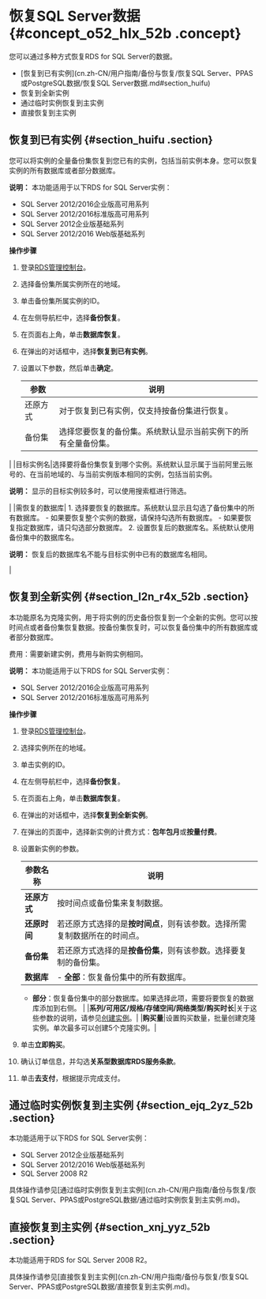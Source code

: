 # 恢复SQL Server数据 {#concept_o52_hlx_52b .concept}

您可以通过多种方式恢复RDS for SQL Server的数据。

-   [恢复到已有实例](cn.zh-CN/用户指南/备份与恢复/恢复SQL Server、PPAS或PostgreSQL数据/恢复SQL Server数据.md#section_huifu)
-   恢复到全新实例
-   通过临时实例恢复到主实例
-   直接恢复到主实例

## 恢复到已有实例 {#section_huifu .section}

您可以将实例的全量备份集恢复到您已有的实例，包括当前实例本身。您可以恢复实例的所有数据库或者部分数据库。

**说明：** 本功能适用于以下RDS for SQL Server实例：

-   SQL Server 2012/2016企业版高可用系列
-   SQL Server 2012/2016标准版高可用系列
-   SQL Server 2012企业版基础系列
-   SQL Server 2012/2016 Web版基础系列

**操作步骤**

1.  登录[RDS管理控制台](https://rds.console.aliyun.com/)。
2.  选择备份集所属实例所在的地域。
3.  单击备份集所属实例的ID。
4.  在左侧导航栏中，选择**备份恢复**。
5.  在页面右上角，单击**数据库恢复**。
6.  在弹出的对话框中，选择**恢复到已有实例**。
7.  设置以下参数，然后单击**确定**。

    |参数|说明|
    |--|--|
    |还原方式|对于恢复到已有实例，仅支持按备份集进行恢复。|
    |备份集|选择您要恢复的备份集。系统默认显示当前实例下的所有全量备份集。

|
    |目标实例名|选择要将备份集恢复到哪个实例。系统默认显示属于当前阿里云账号的、在当前地域的、与当前实例版本相同的实例，包括当前实例。

**说明：** 显示的目标实例较多时，可以使用搜索框进行筛选。

|
    |需恢复的数据库|     1.  选择要恢复的数据库。系统默认显示且勾选了备份集中的所有数据库。
        -   如果要恢复整个实例的数据，请保持勾选所有数据库。
        -   如果要恢复指定数据库，请只勾选部分数据库。
    2.  设置恢复后的数据库名。系统默认使用备份集中的数据库名。

**说明：** 恢复后的数据库名不能与目标实例中已有的数据库名相同。

 |


## 恢复到全新实例 {#section_l2n_r4x_52b .section}

本功能原名为克隆实例，用于将实例的历史备份恢复到一个全新的实例。您可以按时间点或者备份集恢复数据。按备份集恢复时，可以恢复备份集中的所有数据库或者部分数据库。

费用：需要新建实例，费用与新购实例相同。

**说明：** 本功能适用于以下RDS for SQL Server实例：

-   SQL Server 2012/2016企业版高可用系列
-   SQL Server 2012/2016标准版高可用系列

**操作步骤**

1.  登录[RDS管理控制台](https://rds.console.aliyun.com/)。
2.  选择实例所在的地域。
3.  单击实例的ID。
4.  在左侧导航栏中，选择**备份恢复**。
5.  在页面右上角，单击**数据库恢复**。
6.  在弹出的对话框中，选择**恢复到全新实例**。
7.  在弹出的页面中，选择新实例的计费方式：**包年包月**或**按量付费**。
8.  设置新实例的参数。

    |参数名称|说明|
    |----|--|
    |**还原方式**|按时间点或备份集来复制数据。|
    |**还原时间**|若还原方式选择的是**按时间点**，则有该参数。选择所需复制数据所在的时间点。|
    |**备份集**|若还原方式选择的是**按备份集**，则有该参数。选择要复制的备份集。|
    |**数据库**|     -   **全部**：恢复备份集中的所有数据库。
    -   **部分**：恢复备份集中的部分数据库。如果选择此项，需要将要恢复的数据库添加到右侧。
 |
    |**系列/可用区/规格/存储空间/网络类型/购买时长**|关于这些参数的说明，请参见[创建实例](../../../../cn.zh-CN/快速入门MySQL版/创建实例.md)。|
    |**购买量**|设置购买数量，批量创建克隆实例。单次最多可以创建5个克隆实例。|

9.  单击**立即购买**。
10. 确认订单信息，并勾选**关系型数据库RDS服务条款**。
11. 单击**去支付**，根据提示完成支付。

## 通过临时实例恢复到主实例 {#section_ejq_2yz_52b .section}

本功能适用于以下RDS for SQL Server实例：

-   SQL Server 2012企业版基础系列
-   SQL Server 2012/2016 Web版基础系列
-   SQL Server 2008 R2

具体操作请参见[通过临时实例恢复到主实例](cn.zh-CN/用户指南/备份与恢复/恢复SQL Server、PPAS或PostgreSQL数据/通过临时实例恢复到主实例.md)。

## 直接恢复到主实例 {#section_xnj_yyz_52b .section}

本功能适用于RDS for SQL Server 2008 R2。

具体操作请参见[直接恢复到主实例](cn.zh-CN/用户指南/备份与恢复/恢复SQL Server、PPAS或PostgreSQL数据/直接恢复到主实例.md)。

